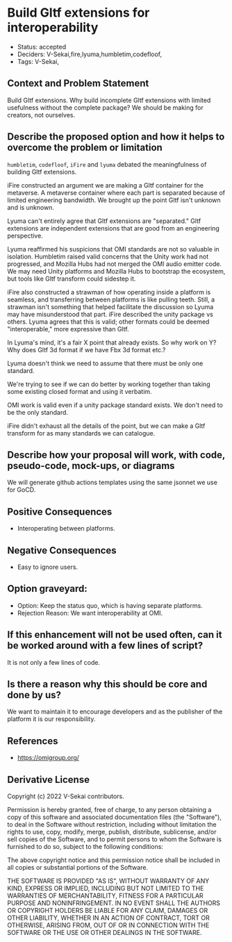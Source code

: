 # Build Gltf extensions for interoperability

- Status: accepted
- Deciders: V-Sekai,fire,lyuma,humbletim,codefloof,
- Tags: V-Sekai,

## Context and Problem Statement

Build Gltf extensions. Why build incomplete Gltf extensions with limited usefulness without the complete package? We should be making for creators, not ourselves.

## Describe the proposed option and how it helps to overcome the problem or limitation

`humbletim`, `codefloof`, `iFire` and `lyuma` debated the meaningfulness of building Gltf extensions.

iFire constructed an argument we are making a Gltf container for the metaverse. A metaverse container where each part is separated because of limited engineering bandwidth. We brought up the point Gltf isn't unknown and is unknown.

Lyuma can't entirely agree that Gltf extensions are "separated." Gltf extensions are independent extensions that are good from an engineering perspective.

Lyuma reaffirmed his suspicions that OMI standards are not so valuable in isolation. Humbletim raised valid concerns that the Unity work had not progressed, and Mozilla Hubs had not merged the OMI audio emitter code. We may need Unity platforms and Mozilla Hubs to bootstrap the ecosystem, but tools like Gltf transform could sidestep it.

iFire also constructed a strawman of how operating inside a platform is seamless, and transferring between platforms is like pulling teeth. Still, a strawman isn't something that helped facilitate the discussion so Lyuma may have misunderstood that part. iFire described the unity package vs others. Lyuma agrees that this is valid; other formats could be deemed "interoperable," more expressive than Gltf.

In Lyuma's mind, it's a fair X point that already exists. So why work on Y? Why does Gltf 3d format if we have Fbx 3d format etc.?

Lyuma doesn't think we need to assume that there must be only one standard.

We're trying to see if we can do better by working together than taking some existing closed format and using it verbatim.

OMI work is valid even if a unity package standard exists. We don't need to be the only standard. 

iFire didn't exhaust all the details of the point, but we can make a Gltf transform for as many standards we can catalogue.

## Describe how your proposal will work, with code, pseudo-code, mock-ups, or diagrams

We will generate github actions templates using the same jsonnet we use for GoCD.

## Positive Consequences <!-- optional -->

- Interoperating between platforms.

## Negative Consequences <!-- optional -->

- Easy to ignore users.

## Option graveyard:

- Option: Keep the status quo, which is having separate platforms.
- Rejection Reason: We want interoperability at OMI.

## If this enhancement will not be used often, can it be worked around with a few lines of script?

It is not only a few lines of code.

## Is there a reason why this should be core and done by us?

We want to maintain it to encourage developers and as the publisher of the platform it is our responsibility.

## References <!-- optional and numbers of links can vary -->

- https://omigroup.org/

## Derivative License

Copyright (c) 2022 V-Sekai contributors.

Permission is hereby granted, free of charge, to any person obtaining a copy
of this software and associated documentation files (the "Software"), to deal
in the Software without restriction, including without limitation the rights
to use, copy, modify, merge, publish, distribute, sublicense, and/or sell
copies of the Software, and to permit persons to whom the Software is
furnished to do so, subject to the following conditions:

The above copyright notice and this permission notice shall be included in all
copies or substantial portions of the Software.

THE SOFTWARE IS PROVIDED "AS IS", WITHOUT WARRANTY OF ANY KIND, EXPRESS OR
IMPLIED, INCLUDING BUT NOT LIMITED TO THE WARRANTIES OF MERCHANTABILITY,
FITNESS FOR A PARTICULAR PURPOSE AND NONINFRINGEMENT. IN NO EVENT SHALL THE
AUTHORS OR COPYRIGHT HOLDERS BE LIABLE FOR ANY CLAIM, DAMAGES OR OTHER
LIABILITY, WHETHER IN AN ACTION OF CONTRACT, TORT OR OTHERWISE, ARISING FROM,
OUT OF OR IN CONNECTION WITH THE SOFTWARE OR THE USE OR OTHER DEALINGS IN THE
SOFTWARE.
